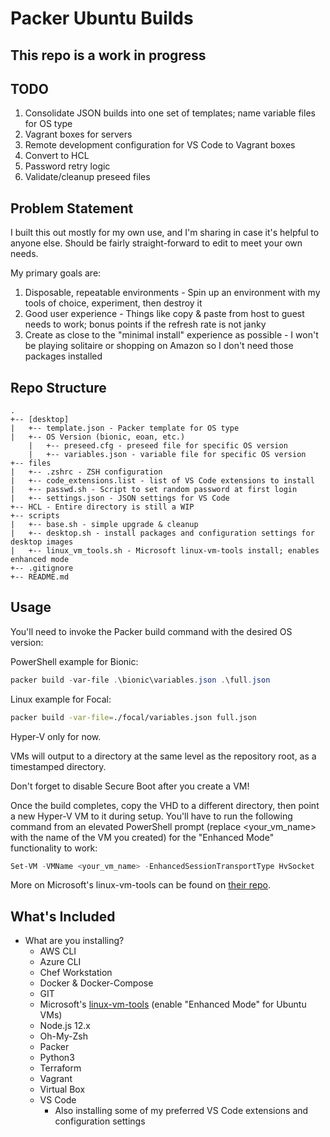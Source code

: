 # Packer Ubuntu Builds

## This repo is a work in progress

## TODO

1) Consolidate JSON builds into one set of templates; name variable files for OS type
2) Vagrant boxes for servers
3) Remote development configuration for VS Code to Vagrant boxes
4) Convert to HCL
5) Password retry logic
6) Validate/cleanup preseed files

## Problem Statement

I built this out mostly for my own use, and I'm sharing in case it's helpful to anyone else. Should be fairly straight-forward to edit to meet your own needs.

My primary goals are:

1. Disposable, repeatable environments - Spin up an environment with my tools of choice, experiment, then destroy it
2. Good user experience - Things like copy & paste from host to guest needs to work; bonus points if the refresh rate is not janky
3. Create as close to the "minimal install" experience as possible - I won't be playing solitaire or shopping on Amazon so I don't need those packages installed

## Repo Structure

```ascii
.
+-- [desktop]
|   +-- template.json - Packer template for OS type
|   +-- OS Version (bionic, eoan, etc.)
    |   +-- preseed.cfg - preseed file for specific OS version
    |   +-- variables.json - variable file for specific OS version
+-- files
|   +-- .zshrc - ZSH configuration
|   +-- code_extensions.list - list of VS Code extensions to install
|   +-- passwd.sh - Script to set random password at first login
|   +-- settings.json - JSON settings for VS Code
+-- HCL - Entire directory is still a WIP
+-- scripts
|   +-- base.sh - simple upgrade & cleanup
|   +-- desktop.sh - install packages and configuration settings for desktop images
|   +-- linux_vm_tools.sh - Microsoft linux-vm-tools install; enables enhanced mode
+-- .gitignore
+-- README.md
```

## Usage

You'll need to invoke the Packer build command with the desired OS version:

PowerShell example for Bionic:

```powershell
packer build -var-file .\bionic\variables.json .\full.json
```

Linux example for Focal:

```bash
packer build -var-file=./focal/variables.json full.json
```

Hyper-V only for now.

VMs will output to a directory at the same level as the repository root, as a timestamped directory.

Don't forget to disable Secure Boot after you create a VM!

Once the build completes, copy the VHD to a different directory, then point a new Hyper-V VM to it during setup. You'll have to run the following command from an elevated PowerShell prompt (replace <your_vm_name> with the name of the VM you created) for the "Enhanced Mode" functionality to work:

```powershell
Set-VM -VMName <your_vm_name> -EnhancedSessionTransportType HvSocket
```

More on Microsoft's linux-vm-tools can be found on [their repo](https://github.com/microsoft/linux-vm-tools).

## What's Included

- What are you installing?
  - AWS CLI
  - Azure CLI
  - Chef Workstation
  - Docker & Docker-Compose
  - GIT
  - Microsoft's [linux-vm-tools](https://github.com/microsoft/linux-vm-tools) (enable "Enhanced Mode" for Ubuntu VMs)
  - Node.js 12.x
  - Oh-My-Zsh
  - Packer
  - Python3
  - Terraform
  - Vagrant
  - Virtual Box
  - VS Code
    - Also installing some of my preferred VS Code extensions and configuration settings
